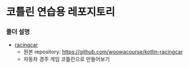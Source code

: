 # 코틀린 연습용 레포지토리

### 폴더 설명

- [racingcar](./racingcar)
  - 원본 repository: https://github.com/woowacourse/kotlin-racingcar
  - 자동차 경주 게임 코틀린으로 만들어보기
